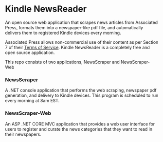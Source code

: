 # Kindle NewsReader

An open source web application that scrapes news articles 
from Associated Press, formats them into a newspaper-like 
pdf file, and automatically delivers them to registered 
Kindle devices every morning.

Associated Press allows non-commercial use of their 
content as per Section 7 of their 
<a href="https://apnews.com/termsofservice" target="_blank">Terms of Service</a>.
Kindle NewsReader is a completely free and open source 
application.

This repo consists of two applications, NewsScraper and 
NewsScraper-Web

### NewsScraper

A .NET console application that performs the web scraping,
newspaper pdf generation, and delivery to Kindle devices.
This program is scheduled to run every morning at 8am EST.

### NewsScraper-Web

An ASP .NET CORE MVC application that provides a web
user interface for users to register and curate the news
categories that they want to read in their newspapers.
